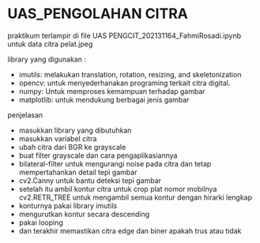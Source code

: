 
#   UAS_PENGOLAHAN CITRA

praktikum terlampir di file UAS PENGCIT_202131164_FahmiRosadi.ipynb untuk data citra pelat.jpeg

library yang digunakan :

- imutils: melakukan translation, rotation, resizing, and skeletonization
- opencv: untuk menyederhanakan programing terkait citra digital.
- numpy: Untuk memproses kemampuan terhadap gambar
- matplotlib: untuk mendukung berbagai jenis gambar

penjelasan

- masukkan library yang dibutuhkan
- masukkan variabel citra
- ubah citra dari BGR ke grayscale
- buat filter grayscale dan cara pengaplikasiannya
- bilateral-filter untuk mengurangi noise pada citra dan tetap mempertahankan detail tepi gambar
- cv2.Canny untuk bantu deteksi tepi gambar
- setelah itu ambil kontur citra untuk crop plat nomor mobilnya
cv2.RETR_TREE untuk mengambil semua kontur dengan hirarki lengkap
- konturnya pakai library imutils
- mengurutkan kontur secara descending
- pakai looping
- dan terakhir memastikan citra edge dan biner apakah trus atau tidak


